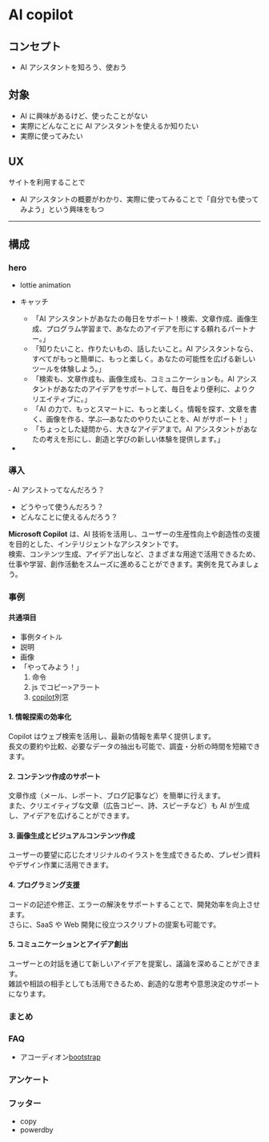 # AI copilot

## コンセプト

- AI アシスタントを知ろう、使おう

## 対象

- AI に興味があるけど、使ったことがない
- 実際にどんなことに AI アシスタントを使えるか知りたい
- 実際に使ってみたい

## UX

サイトを利用することで

- AI アシスタントの概要がわかり、実際に使ってみることで「自分でも使ってみよう」という興味をもつ

---

## 構成

### hero

- lottie animation
- キャッチ

  - 「AI アシスタントがあなたの毎日をサポート！検索、文章作成、画像生成、プログラム学習まで、あなたのアイデアを形にする頼れるパートナー。」
  - 「知りたいこと、作りたいもの、話したいこと。AI アシスタントなら、すべてがもっと簡単に、もっと楽しく。あなたの可能性を広げる新しいツールを体験しよう。」
  - 「検索も、文章作成も、画像生成も、コミュニケーションも。AI アシスタントがあなたのアイデアをサポートして、毎日をより便利に、よりクリエイティブに。」
  - 「AI の力で、もっとスマートに、もっと楽しく。情報を探す、文章を書く、画像を作る、学ぶ—あなたのやりたいことを、AI がサポート！」
  - 「ちょっとした疑問から、大きなアイデアまで。AI アシスタントがあなたの考えを形にし、創造と学びの新しい体験を提供します。」

-

### 導入

‐ AI アシストってなんだろう？

- どうやって使うんだろう？
- どんなことに使えるんだろう？

**Microsoft Copilot** は、AI 技術を活用し、ユーザーの生産性向上や創造性の支援を目的とした、インテリジェントなアシスタントです。  
検索、コンテンツ生成、アイデア出しなど、さまざまな用途で活用できるため、仕事や学習、創作活動をスムーズに進めることができます。実例を見てみましょう。

### 事例

#### 共通項目

- 事例タイトル
- 説明
- 画像
- 「やってみよう！」
  1. 命令
  1. js でコピー>アラート
  1. [copilot](https://copilot.microsoft.com/)別窓

#### 1. **情報探索の効率化**

Copilot はウェブ検索を活用し、最新の情報を素早く提供します。  
長文の要約や比較、必要なデータの抽出も可能で、調査・分析の時間を短縮できます。

#### 2. **コンテンツ作成のサポート**

文章作成（メール、レポート、ブログ記事など）を簡単に行えます。  
また、クリエイティブな文章（広告コピー、詩、スピーチなど）も AI が生成し、アイデアを広げることができます。

#### 3. **画像生成とビジュアルコンテンツ作成**

ユーザーの要望に応じたオリジナルのイラストを生成できるため、プレゼン資料やデザイン作業に活用できます。

#### 4. **プログラミング支援**

コードの記述や修正、エラーの解決をサポートすることで、開発効率を向上させます。  
さらに、SaaS や Web 開発に役立つスクリプトの提案も可能です。

#### 5. **コミュニケーションとアイデア創出**

ユーザーとの対話を通じて新しいアイデアを提案し、議論を深めることができます。  
雑談や相談の相手としても活用できるため、創造的な思考や意思決定のサポートになります。

### まとめ

### FAQ

- アコーディオン[bootstrap](https://getbootstrap.jp/docs/5.3/components/accordion/)

### アンケート

### フッター

- copy
- powerdby
